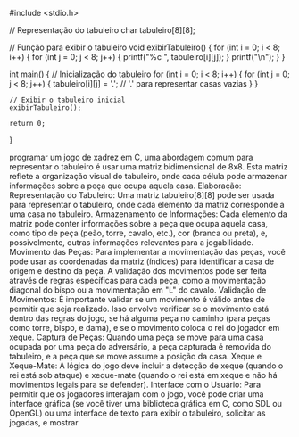#include <stdio.h>

// Representação do tabuleiro
char tabuleiro[8][8];

// Função para exibir o tabuleiro
void exibirTabuleiro() {
    for (int i = 0; i < 8; i++) {
        for (int j = 0; j < 8; j++) {
            printf("%c ", tabuleiro[i][j]);
        }
        printf("\n");
    }
}

int main() {
    // Inicialização do tabuleiro
    for (int i = 0; i < 8; i++) {
        for (int j = 0; j < 8; j++) {
            tabuleiro[i][j] = '.'; // '.' para representar casas vazias
        }
    }

    // Exibir o tabuleiro inicial
    exibirTabuleiro();

    return 0;
}

programar um jogo de xadrez em C, uma abordagem comum para representar o tabuleiro é usar uma matriz bidimensional de 8x8. Esta matriz reflete a organização visual do tabuleiro, onde cada célula pode armazenar informações sobre a peça que ocupa aquela casa. 
Elaboração:
Representação do Tabuleiro:
Uma matriz tabuleiro[8][8] pode ser usada para representar o tabuleiro, onde cada elemento da matriz corresponde a uma casa no tabuleiro. 
Armazenamento de Informações:
Cada elemento da matriz pode conter informações sobre a peça que ocupa aquela casa, como tipo de peça (peão, torre, cavalo, etc.), cor (branca ou preta), e, possivelmente, outras informações relevantes para a jogabilidade. 
Movimento das Peças:
Para implementar a movimentação das peças, você pode usar as coordenadas da matriz (índices) para identificar a casa de origem e destino da peça. A validação dos movimentos pode ser feita através de regras específicas para cada peça, como a movimentação diagonal do bispo ou a movimentação em "L" do cavalo. 
Validação de Movimentos:
É importante validar se um movimento é válido antes de permitir que seja realizado. Isso envolve verificar se o movimento está dentro das regras do jogo, se há alguma peça no caminho (para peças como torre, bispo, e dama), e se o movimento coloca o rei do jogador em xeque. 
Captura de Peças:
Quando uma peça se move para uma casa ocupada por uma peça do adversário, a peça capturada é removida do tabuleiro, e a peça que se move assume a posição da casa. 
Xeque e Xeque-Mate:
A lógica do jogo deve incluir a detecção de xeque (quando o rei está sob ataque) e xeque-mate (quando o rei está em xeque e não há movimentos legais para se defender). 
Interface com o Usuário:
Para permitir que os jogadores interajam com o jogo, você pode criar uma interface gráfica (se você tiver uma biblioteca gráfica em C, como SDL ou OpenGL) ou uma interface de texto para exibir o tabuleiro, solicitar as jogadas, e mostrar